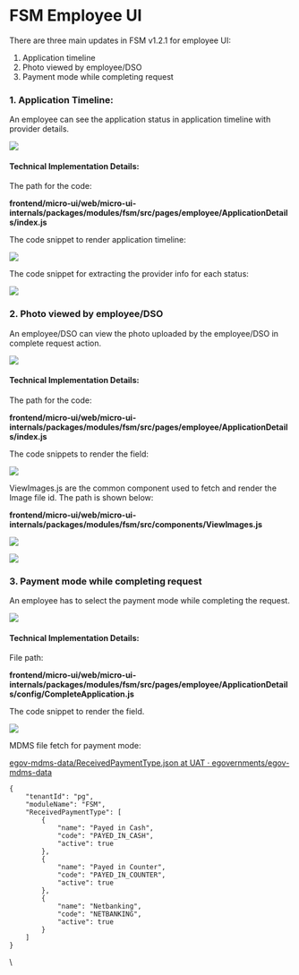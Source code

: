# FSM Employee UI

There are three main updates in FSM v1.2.1 for employee UI:

1. Application timeline
2. Photo viewed by employee/DSO
3. Payment mode while completing request

### 1. Application Timeline: <a href="#1.-application-timeline" id="1.-application-timeline"></a>

An employee can see the application status in application timeline with provider details.

![](<../../../../.gitbook/assets/Screenshot 2022-08-08 at 3.49.52 PM.png>)

#### Technical Implementation Details: <a href="#technical-implementation-details" id="technical-implementation-details"></a>

The path for the code:

**frontend/micro-ui/web/micro-ui-internals/packages/modules/fsm/src/pages/employee/ApplicationDetails/index.js**

The code snippet to render application timeline:

![](<../../../../.gitbook/assets/Screenshot 2022-08-08 at 3.51.55 PM.png>)

The code snippet for extracting the provider info for each status:

![](<../../../../.gitbook/assets/Screenshot 2022-08-08 at 3.53.34 PM.png>)

### 2. Photo viewed by employee/DSO <a href="#2.-photo-viewed-by-employee-dso" id="2.-photo-viewed-by-employee-dso"></a>

An employee/DSO can view the photo uploaded by the employee/DSO in complete request action.

![](<../../../../.gitbook/assets/Screenshot 2022-08-08 at 3.56.07 PM (1).png>)

#### Technical Implementation Details: <a href="#technical-implementation-details-.1" id="technical-implementation-details-.1"></a>

The path for the code:

**frontend/micro-ui/web/micro-ui-internals/packages/modules/fsm/src/pages/employee/ApplicationDetails/index.js**

The code snippets to render the field:

![](<../../../../.gitbook/assets/Screenshot 2022-08-08 at 3.59.25 PM.png>)

ViewImages.js are the common component used to fetch and render the Image file id. The path is shown below:

**frontend/micro-ui/web/micro-ui-internals/packages/modules/fsm/src/components/ViewImages.js**

![](<../../../../.gitbook/assets/Screenshot 2022-08-08 at 4.01.43 PM.png>)

![](<../../../../.gitbook/assets/Screenshot 2022-08-08 at 4.01.53 PM.png>)

### 3. Payment mode while completing request <a href="#3.-payment-mode-while-completing-request" id="3.-payment-mode-while-completing-request"></a>

An employee has to select the payment mode while completing the request.

![](<../../../../.gitbook/assets/Screenshot 2022-08-08 at 4.05.19 PM.png>)

#### Technical Implementation Details: <a href="#technical-implementation-details-.2" id="technical-implementation-details-.2"></a>

File path:

**frontend/micro-ui/web/micro-ui-internals/packages/modules/fsm/src/pages/employee/ApplicationDetails/config/CompleteApplication.js**

The code snippet to render the field.

![](<../../../../.gitbook/assets/Screenshot 2022-08-08 at 4.07.57 PM.png>)

MDMS file fetch for payment mode:

[egov-mdms-data/ReceivedPaymentType.json at UAT · egovernments/egov-mdms-data](https://github.com/egovernments/egov-mdms-data/blob/UAT/data/pg/FSM/ReceivedPaymentType.json)

```
{
    "tenantId": "pg",
    "moduleName": "FSM",
    "ReceivedPaymentType": [
        {
            "name": "Payed in Cash",
            "code": "PAYED_IN_CASH",
            "active": true
        },
        {
            "name": "Payed in Counter",
            "code": "PAYED_IN_COUNTER",
            "active": true
        },
        {
            "name": "Netbanking",
            "code": "NETBANKING",
            "active": true
        }
    ]
}
```



\
